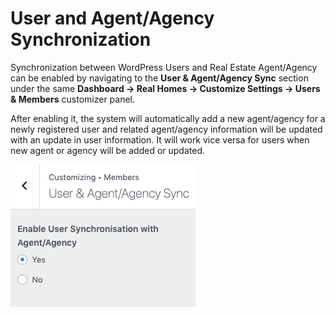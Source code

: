 # User and Agent/Agency Synchronization

Synchronization between WordPress Users and Real Estate Agent/Agency can be enabled by navigating to the **User & Agent/Agency Sync** section under the same **Dashboard → Real Homes → Customize Settings → Users & Members** customizer panel.

After enabling it, the system will automatically add a new agent/agency for a newly registered user and related agent/agency information will be updated with an update in user information. It will work vice versa for users when new agent or agency will be added or updated.

![User & Agent/Agency Sync](images/member-pages/user-agent-agency-sync.png)
